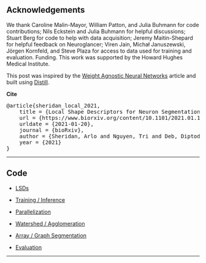 <h2 id="acknowledgements">Acknowledgements</h2>

We thank Caroline Malin-Mayor, William Patton, and Julia Buhmann for code
contributions; Nils Eckstein and Julia Buhmann for helpful discussions; Stuart
Berg for code to help with data acquisition; Jeremy Maitin-Shepard for helpful
feedback on Neuroglancer; Viren Jain, Michał Januszewski, Jörgen Kornfeld, and
Steve Plaza for access to data used for training and evaluation. Funding. This
work was supported by the Howard Hughes Medical Institute.

This post was inspired by the <a class="name" target="_blank" rel="noopener
noreferrer" href="https://weightagnostic.github.io/">Weight Agnostic Neural
Networks</a> article and built using <a class="name" target="_blank"
rel="noopener noreferrer" href="https://distill.pub/about/">Distill</a>.

**Cite**
<pre class="citation long">@article{sheridan_local_2021,
	title = {Local Shape Descriptors for Neuron Segmentation},
	url = {https://www.biorxiv.org/content/10.1101/2021.01.18.427039v1},
	urldate = {2021-01-20},
	journal = {bioRxiv},
	author = {Sheridan, Arlo and Nguyen, Tri and Deb, Diptodip and Lee, Wei-Chung Allen and Saalfeld, Stephan and Turaga, Srinivas and Manor, Uri and Funke, Jan},
	year = {2021}
}</pre>



---

<h2 id="code">Code</h2>

* <a class="name" target="_blank" rel="noopener noreferrer" href="https://github.com/funkelab/lsd">LSDs</a>

* <a class="name" target="_blank" rel="noopener noreferrer" href="https://github.com/funkey/gunpowder/tree/patch-1.1.6">Training / Inference</a>

* <a class="name" target="_blank" rel="noopener noreferrer" href="https://github.com/funkelab/daisy/tree/0.3-dev">Parallelization</a>

* <a class="name" target="_blank" rel="noopener noreferrer" href="https://github.com/funkey/waterz">Watershed / Agglomeration</a>

* <a class="name" target="_blank" rel="noopener noreferrer" href="https://github.com/funkelab/funlib.segment">Array / Graph Segmentation</a>

* <a class="name" target="_blank" rel="noopener noreferrer" href="https://github.com/funkelab/funlib.evaluate">Evaluation</a>

---

<h2 id="references"></h2>
